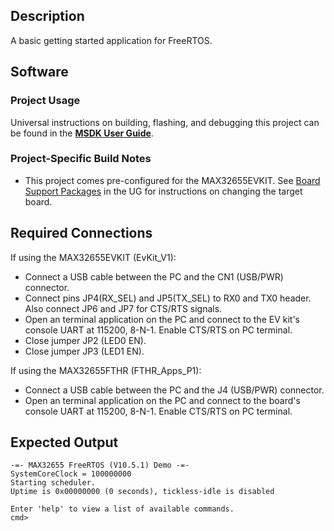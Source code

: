 ## Description

A basic getting started application for FreeRTOS. 


## Software

### Project Usage

Universal instructions on building, flashing, and debugging this project can be found in the **[MSDK User Guide](https://analog-devices-msdk.github.io/msdk/USERGUIDE/)**.

### Project-Specific Build Notes

* This project comes pre-configured for the MAX32655EVKIT.  See [Board Support Packages](https://analog-devices-msdk.github.io/msdk/USERGUIDE/#board-support-packages) in the UG for instructions on changing the target board.

## Required Connections
If using the MAX32655EVKIT (EvKit\_V1):
-   Connect a USB cable between the PC and the CN1 (USB/PWR) connector.
-   Connect pins JP4(RX_SEL) and JP5(TX_SEL) to RX0 and TX0 header. Also connect JP6 and JP7 for CTS/RTS signals. 
-   Open an terminal application on the PC and connect to the EV kit's console UART at 115200, 8-N-1. Enable CTS/RTS on PC terminal.
-   Close jumper JP2 (LED0 EN).
-   Close jumper JP3 (LED1 EN).

If using the MAX32655FTHR (FTHR\_Apps\_P1):
-   Connect a USB cable between the PC and the J4 (USB/PWR) connector.
-   Open an terminal application on the PC and connect to the board's console UART at 115200, 8-N-1. Enable CTS/RTS on PC terminal.

## Expected Output

```
-=- MAX32655 FreeRTOS (V10.5.1) Demo -=-
SystemCoreClock = 100000000
Starting scheduler.
Uptime is 0x00000000 (0 seconds), tickless-idle is disabled

Enter 'help' to view a list of available commands.
cmd>
```
